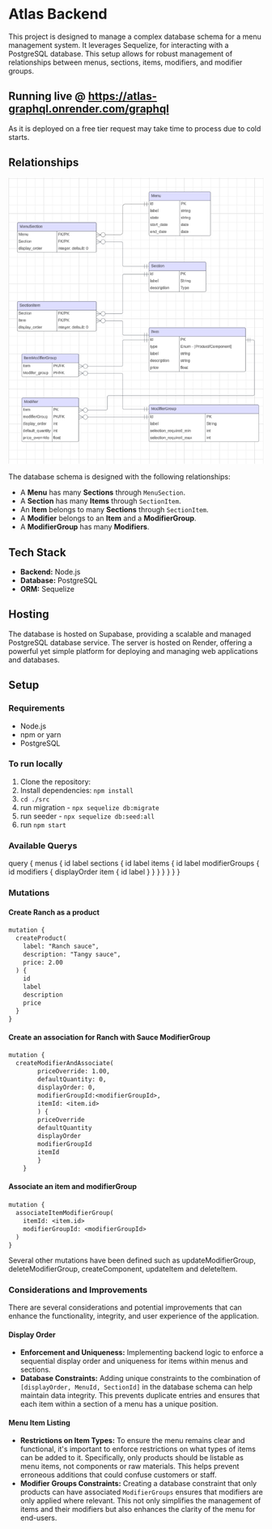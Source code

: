 # Atlas Backend

This project is designed to manage a complex database schema for a menu management system. It leverages Sequelize, for interacting with a PostgreSQL database. This setup allows for robust management of relationships between menus, sections, items, modifiers, and modifier groups.

## Running live @ https://atlas-graphql.onrender.com/graphql
As it is deployed on a free tier request may take time to process due to cold starts. 

## Relationships
![Entity Relationship Diagram](ERD.png)

The database schema is designed with the following relationships:

- A **Menu** has many **Sections** through `MenuSection`.
- A **Section** has many **Items** through `SectionItem`.
- An **Item** belongs to many **Sections** through `SectionItem`.
- A **Modifier** belongs to an **Item** and a **ModifierGroup**.
- A **ModifierGroup** has many **Modifiers**.

## Tech Stack

- **Backend:** Node.js
- **Database:** PostgreSQL
- **ORM:** Sequelize

## Hosting

The database is hosted on Supabase, providing a scalable and managed PostgreSQL database service. The server is hosted on Render, offering a powerful yet simple platform for deploying and managing web applications and databases.

## Setup

### Requirements

- Node.js
- npm or yarn
- PostgreSQL

### To run locally

1. Clone the repository:
2. Install dependencies: `npm install`
4. `cd ./src`
4. run migration - `npx sequelize db:migrate`
5. run seeder - `npx sequelize db:seed:all`
6. run `npm start`

### Available Querys 

query {
    menus {
        id
        label
        sections {
            id
            label
            items {
                id
                label
                modifierGroups {
                    id
                    modifiers {
                        displayOrder
                        item {
                            id
                            label
                        }
                    }
                }
            }
        }
    }
}

### Mutations

#### Create Ranch as a product
```
mutation {
  createProduct(
    label: "Ranch sauce",
    description: "Tangy sauce",
    price: 2.00
  ) {
    id
    label
    description
    price
  }
}
```
#### Create an association for Ranch with Sauce ModifierGroup
```
mutation {
  createModifierAndAssociate( 
        priceOverride: 1.00,
        defaultQuantity: 0,
        displayOrder: 0,
        modifierGroupId:<modifierGroupId>,
        itemId: <item.id>
        ) {
        priceOverride
        defaultQuantity
        displayOrder
        modifierGroupId
        itemId
        }
    }
```
#### Associate an item and modifierGroup
```
mutation {
  associateItemModifierGroup(
    itemId: <item.id>
    modifierGroupId: <modifierGroupId>
  )
}
```


Several other mutations have been defined such as updateModifierGroup, deleteModifierGroup, createComponent, updateItem and deleteItem. 

### Considerations and Improvements

There are several considerations and potential improvements that can enhance the functionality, integrity, and user experience of the application.

#### Display Order

- **Enforcement and Uniqueness:** Implementing backend logic to enforce a sequential display order and uniqueness for items within menus and sections.
- **Database Constraints:** Adding unique constraints to the combination of `[displayOrder, MenuId, SectionId]` in the database schema can help maintain data integrity. This prevents duplicate entries and ensures that each item within a section of a menu has a unique position.

#### Menu Item Listing

- **Restrictions on Item Types:** To ensure the menu remains clear and functional, it's important to enforce restrictions on what types of items can be added to it. Specifically, only products should be listable as menu items, not components or raw materials. This helps prevent erroneous additions that could confuse customers or staff.
- **Modifier Groups Constraints:** Creating a database constraint that only products can have associated `ModifierGroups` ensures that modifiers are only applied where relevant. This not only simplifies the management of items and their modifiers but also enhances the clarity of the menu for end-users.





